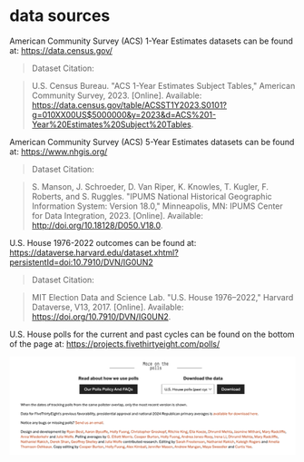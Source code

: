# data sources



American Community Survey (ACS) 1-Year Estimates datasets can be found at: https://data.census.gov/

>Dataset Citation:

>U.S. Census Bureau. "ACS 1-Year Estimates Subject Tables," American Community Survey, 2023. [Online]. Available: https://data.census.gov/table/ACSST1Y2023.S0101?g=010XX00US$5000000&y=2023&d=ACS%201-Year%20Estimates%20Subject%20Tables.

American Community Survey (ACS) 5-Year Estimates datasets can be found at: https://www.nhgis.org/

>Dataset Citation:

>S. Manson, J. Schroeder, D. Van Riper, K. Knowles, T. Kugler, F. Roberts, and S. Ruggles. "IPUMS National Historical Geographic Information System: Version 18.0," Minneapolis, MN: IPUMS Center for Data Integration, 2023. [Online]. Available: http://doi.org/10.18128/D050.V18.0.

U.S. House 1976-2022 outcomes can be found at: https://dataverse.harvard.edu/dataset.xhtml?persistentId=doi:10.7910/DVN/IG0UN2

>Dataset Citation: 

>MIT Election Data and Science Lab. "U.S. House 1976–2022," Harvard Dataverse, V13, 2017. [Online]. Available: https://doi.org/10.7910/DVN/IG0UN2.

U.S. House polls for the current and past cycles can be found on the bottom of the page at: https://projects.fivethirtyeight.com/polls/

![alt text](image.png)
